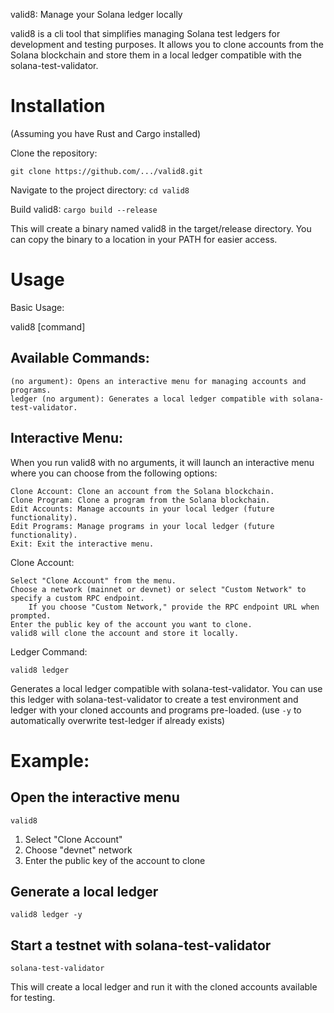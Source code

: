 valid8: Manage your Solana ledger locally

valid8 is a cli tool that simplifies managing Solana test ledgers for development and testing purposes. It allows you to clone accounts from the Solana blockchain and store them in a local ledger compatible with the solana-test-validator.

# Installation

(Assuming you have Rust and Cargo installed)

Clone the repository:

`git clone https://github.com/.../valid8.git`


Navigate to the project directory:
`cd valid8`

Build valid8:
`cargo build --release`

This will create a binary named valid8 in the target/release directory. You can copy the binary to a location in your PATH for easier access.

# Usage

Basic Usage:

valid8 [command]

## Available Commands:

    (no argument): Opens an interactive menu for managing accounts and programs.
    ledger (no argument): Generates a local ledger compatible with solana-test-validator.

## Interactive Menu:

When you run valid8 with no arguments, it will launch an interactive menu where you can choose from the following options:

    Clone Account: Clone an account from the Solana blockchain.
    Clone Program: Clone a program from the Solana blockchain.
    Edit Accounts: Manage accounts in your local ledger (future functionality).
    Edit Programs: Manage programs in your local ledger (future functionality).
    Exit: Exit the interactive menu.

Clone Account:

    Select "Clone Account" from the menu.
    Choose a network (mainnet or devnet) or select "Custom Network" to specify a custom RPC endpoint.
        If you choose "Custom Network," provide the RPC endpoint URL when prompted.
    Enter the public key of the account you want to clone.
    valid8 will clone the account and store it locally.

Ledger Command:

`valid8 ledger`

Generates a local ledger compatible with solana-test-validator. You can use this ledger with solana-test-validator to create a test environment and ledger with your cloned accounts and programs pre-loaded.
(use `-y` to automatically overwrite test-ledger if already exists)

# Example:

## Open the interactive menu
`valid8`

1. Select "Clone Account"
2. Choose "devnet" network
3. Enter the public key of the account to clone

## Generate a local ledger
`valid8 ledger -y`

## Start a testnet with solana-test-validator
`solana-test-validator` 

This will create a local ledger and run it with the cloned accounts available for testing.